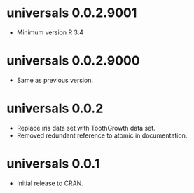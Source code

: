 # universals 0.0.2.9001

- Minimum version R 3.4


# universals 0.0.2.9000

- Same as previous version.


# universals 0.0.2

- Replace iris data set with ToothGrowth data set.
- Removed redundant reference to atomic in documentation.

# universals 0.0.1

- Initial release to CRAN.
